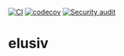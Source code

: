[![CI](https://github.com/elusivcash/elusiv/actions/workflows/test.yaml/badge.svg)](https://github.com/elusivcash/elusiv/actions/workflows/test.yaml) [![codecov](https://codecov.io/gh/elusivcash/elusiv/branch/master/graph/badge.svg?token=E6EBAGCE0M)](https://codecov.io/gh/elusivcash/elusiv) [![Security audit](https://github.com/elusivcash/elusiv/actions/workflows/audit.yaml/badge.svg)](https://github.com/elusivcash/elusiv/actions/workflows/audit.yaml)

# elusiv